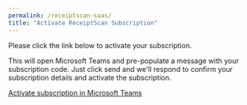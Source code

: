 ```yaml
---
permalink: /receiptscan-saas/
title: "Activate ReceiptScan Subscription"
---
```


Please click the link below to activate your subscription.

This will open Microsoft Teams and pre-populate a message with your subscription code. Just click send and we'll respond to confirm your subscription details and activate the subscription.

<a id="deepLink" href="https://www.google.com">Activate subscription in Microsoft Teams</a>

<script>
  
    // get query param
    let token = (new URL(document.location)).searchParams.get('token');
    console.log(token);
    // create deep link 
    document.getElementById("deepLink").href = "https://teams.microsoft.com/l/chat/0/0?users=28:0f65bd5f-d2d5-4b06-81fe-0986232f0c8a&message=" + "Please send us this message to activate your subscription. Subscription Token: |" + encodeURIComponent(token) + "|"

</script>
